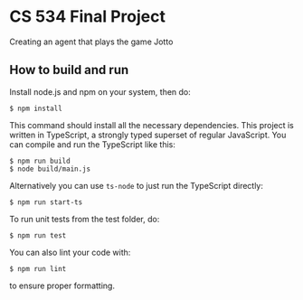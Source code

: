 # CS 534 Final Project

Creating an agent that plays the game Jotto

## How to build and run

Install node.js and npm on your system, then do:

```
$ npm install
```

This command should install all the necessary dependencies. This project is
written in TypeScript, a strongly typed superset of regular JavaScript. You can
compile and run the TypeScript like this:

```
$ npm run build
$ node build/main.js
```

Alternatively you can use `ts-node` to just run the TypeScript directly:

```
$ npm run start-ts
```

To run unit tests from the test folder, do:

```
$ npm run test
```

You can also lint your code with:

```
$ npm run lint
```

to ensure proper formatting.
